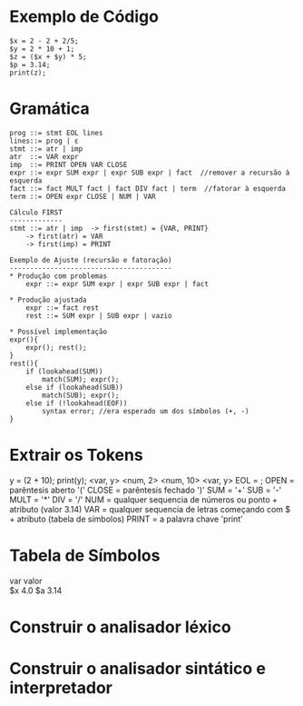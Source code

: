 # Exemplo de Código
    $x = 2 - 2 + 2/5;
    $y = 2 * 10 + 1;
    $z = ($x + $y) * 5;
    $p = 3.14;
    print(z);

# Gramática
    prog ::= stmt EOL lines
    lines::= prog | ε
    stmt ::= atr | imp
    atr  ::= VAR expr
    imp  ::= PRINT OPEN VAR CLOSE
    expr ::= expr SUM expr | expr SUB expr | fact  //remover a recursão à esquerda
    fact ::= fact MULT fact | fact DIV fact | term  //fatorar à esquerda
    term ::= OPEN expr CLOSE | NUM | VAR

    Cálculo FIRST
    -------------
    stmt ::= atr | imp  -> first(stmt) = {VAR, PRINT}
        -> first(atr) = VAR
        -> first(imp) = PRINT

    Exemplo de Ajuste (recursão e fatoração)
    ----------------------------------------
    * Produção com problemas
        expr ::= expr SUM expr | expr SUB expr | fact

    * Produção ajustada
        expr ::= fact rest
        rest ::= SUM expr | SUB expr | vazio

    * Possível implementação
    expr(){
        expr(); rest();
    }
    rest(){
        if (lookahead(SUM))
            match(SUM); expr();
        else if (lookahead(SUB))
            match(SUB); expr();
        else if (!lookahead(EOF))
            syntax error; //era esperado um dos símbolos (+, -)
    }
# Extrair os Tokens
y = (2 + 10);
print(y);
<var, y> <eq> <open> <num, 2> <sum> <num, 10> <close> <eol>
<print> <open> <var, y> <close> <eol>
EOL = ;
OPEN = parêntesis aberto '('
CLOSE = parêntesis fechado ')'
SUM = '+'
SUB = '-'
MULT = '*'
DIV = '/'
NUM = qualquer sequencia de números ou ponto + atributo (valor 3.14)
VAR = qualquer sequencia de letras começando com $ + atributo (tabela de símbolos)
PRINT = a palavra chave 'print'

# Tabela de Símbolos
 var   valor  
  $x    4.0
  $a    3.14  

# Construir o analisador léxico

# Construir o analisador sintático e interpretador 